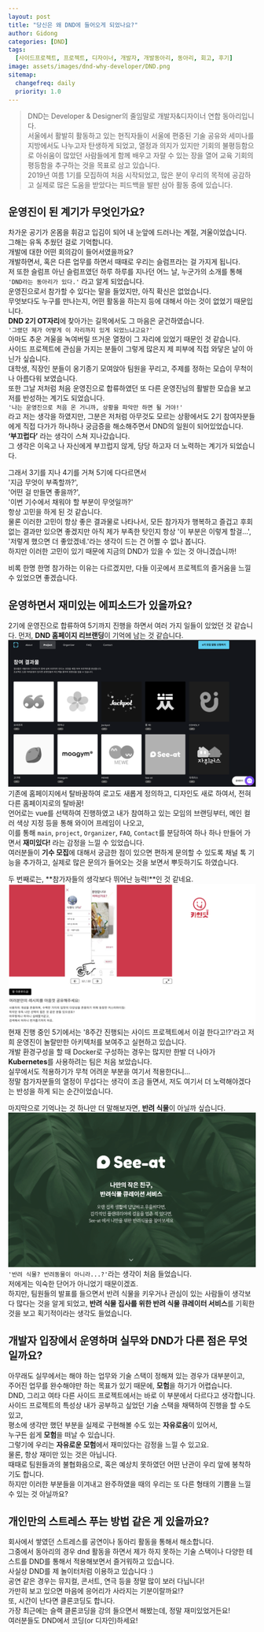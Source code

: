 ```yaml
---
layout: post
title: "당신은 왜 DND에 들어오게 되었나요?"
author: Gidong
categories: [DND]
tags:
  [사이드프로젝트, 프로젝트, 디자이너, 개발자, 개발동아리, 동아리, 회고, 후기]
image: assets/images/dnd-why-developer/DND.png
sitemap:
  changefreq: daily
  priority: 1.0
---
```


> DND는 Developer & Designer의 줄임말로 개발자&디자이너 연합 동아리입니다.  
> 서울에서 활발히 활동하고 있는 현직자들이 서울에 편중된 기술 공유와 세미나를 지방에서도 나누고자 탄생하게 되었고, 열정과 의지가 있지만 기회의 불평등함으로 아쉬움이 많았던 사람들에게 함께 배우고 자랄 수 있는 장을 열어 교육 기회의 평등함을 추구하는 것을 목표로 삼고 있습니다.  
> 2019년 여름 1기를 모집하여 처음 시작되었고, 많은 분이 우리의 목적에 공감하고 실제로 많은 도움을 받았다는 피드백을 발판 삼아 활동 중에 있습니다.

## 운영진이 된 계기가 무엇인가요?

차가운 공기가 온몸을 휘감고 입김이 되어 내 눈앞에 드러나는 계절, 겨울이었습니다.  
그해는 유독 추웠던 걸로 기억합니다.  
개발에 대한 어떤 회의감이 들어서였을까요?  
개발하면서, 혹은 다른 업무를 하면서 때때로 우리는 슬럼프라는 걸 가지게 됩니다.  
저 또한 슬럼프 아닌 슬럼프였던 하루 하루를 지나던 어느 날, 누군가의 소개를 통해 `'DND라는 동아리가 있다.'` 라고 알게 되었습니다.  
운영진으로서 참가할 수 있다는 말을 들었지만, 아직 확신은 없었습니다.  
무엇보다도 누구를 만나는지, 어떤 활동을 하는지 등에 대해서 아는 것이 없었기 때문입니다.  
**DND 2기 OT자리**에 찾아가는 길목에서도 그 마음은 굳건하였습니다.  
`'그랬던 제가 어떻게 이 자리까지 있게 되었느냐고요?'`  
아마도 추운 겨울을 녹여버릴 뜨거운 열정이 그 자리에 있었기 때문인 것 같습니다.  
사이드 프로젝트에 관심을 가지는 분들이 그렇게 많은지 제 피부에 직접 와닿은 날이 아닌가 싶습니다.  
대학생, 직장인 분들이 옹기종기 모여앉아 팀원을 꾸리고, 주제를 정하는 모습이 무척이나 아름다워 보였습니다.  
또한 그날 저처럼 처음 운영진으로 합류하였던 또 다른 운영진님의 활발한 모습을 보고 저를 반성하는 계기도 되었습니다.  
`'나는 운영진으로 처음 온 거니까, 상황을 파악만 하면 될 거야!'`  
라고 저는 생각을 하였지만, 그분은 저처럼 아무것도 모르는 상황에서도 2기 참여자분들에게 직접 다가가 하나하나 궁금증을 해소해주면서 DND의 일원이 되어있었습니다.  
**‘부끄럽다’** 라는 생각이 스쳐 지나갔습니다.  
그 생각은 이윽고 나 자신에게 부끄럽지 않게, 당당 하고자 더 노력하는 계기가 되었습니다.

그래서 3기를 지나 4기를 거쳐 5기에 다다르면서  
'지금 무엇이 부족할까?',  
'어떤 걸 만들면 좋을까?',  
'이번 기수에서 채워야 할 부분이 무엇일까?'  
항상 고민을 하게 된 것 같습니다.  
물론 이러한 고민이 항상 좋은 결과물로 나타나서, 모든 참가자가 행복하고 즐겁고 후회 없는 결과만 있으면 좋겠지만 아직 제가 부족한 탓인지 항상 '이 부분은 이렇게 할걸...', '저렇게 했으면 더 좋았겠네.'라는 생각이 드는 건 어쩔 수 없나 봅니다.  
하지만 이러한 고민이 있기 때문에 지금의 DND가 있을 수 있는 것 아니겠습니까!

비록 한명 한명 참가하는 이유는 다르겠지만, 다들 이곳에서 프로젝트의 즐거움을 느낄 수 있었으면 좋겠습니다.

## 운영하면서 재미있는 에피소드가 있을까요?

2기에 운영진으로 합류하여 5기까지 진행을 하면서 여러 가지 일들이 있었던 것 같습니다.
먼저, **DND 홈페이지 리브랜딩**이 기억에 남는 것 같습니다.
![/assets/images/dnd-why-developer/02.png](/assets/images/dnd-why-developer/02.png)
기존에 홈페이지에서 탈바꿈하여 로고도 새롭게 정의하고, 디자인도 새로 하여서, 전혀 다른 홈페이지로의 탈바꿈!  
언어로는 vue를 선택하여 진행하였고 내가 참여하고 있는 모임의 브랜딩부터, 메인 컬러 색상 지정 등을 통해 와이어 프레임이 나오고,  
이를 통해 `main`, `project`, `Organizer`, `FAQ`, `Contact`를 분담하여 하나 하나 만들어 가면서 **재미있다!** 라는 감정을 느낄 수 있었습니다.  
여러분들이 **기수 모집**에 대해서 궁금한 점이 있으면 편하게 문의할 수 있도록 채널 톡 기능을 추가하고, 실제로 많은 문의가 들어오는 것을 보면서 뿌듯하기도 하였습니다.

두 번째로는, **참가자들의 생각보다 뛰어난 능력!**인 것 같네요.  
![/assets/images/dnd-why-developer/03.png](/assets/images/dnd-why-developer/03.png)
현재 진행 중인 5기에서는 '8주간 진행되는 사이드 프로젝트에서 이걸 한다고!?'라고 저희 운영진이 놀랄만한 아키텍처를 보여주고 실현하고 있습니다.  
개발 환경구성을 할 때 Docker로 구성하는 경우는 많지만 한발 더 나아가 **Kubernetes**를 사용하려는 팀은 처음 보았습니다.  
실무에서도 적용하기가 무척 어려운 부분을 여기서 적용한다니...  
정말 참가자분들의 열정이 무섭다는 생각이 조금 들면서, 저도 여기서 더 노력해야겠다는 반성을 하게 되는 순간이었습니다.

마지막으로 기억나는 것 하나만 더 말해보자면, **반려 식물**이 아닐까 싶습니다.
![/assets/images/dnd-why-developer/01.png](/assets/images/dnd-why-developer/01.png)
`'반려 식물? 반려동물이 아니라...?'`라는 생각이 처음 들었습니다.  
저에게는 익숙한 단어가 아니었기 때문이겠죠.  
하지만, 팀원들의 발표를 들으면서 반려 식물을 키우거나 관심이 있는 사람들이 생각보다 많다는 것을 알게 되었고, **반려 식물 집사를 위한 반려 식물 큐레이터 서비스**를 기획한 것을 보고 획기적이라는 생각도 들었습니다.

## 개발자 입장에서 운영하며 실무와 DND가 다른 점은 무엇일까요?

아무래도 실무에서는 해야 하는 업무와 기술 스택이 정해져 있는 경우가 대부분이고,  
주어진 업무를 완수해야만 하는 목표가 있기 때문에, **모험**을 하기가 어렵습니다.  
DND, 그리고 여타 다른 사이드 프로젝트에서는 바로 이 부분에서 다르다고 생각합니다.  
사이드 프로젝트의 특성상 내가 공부하고 싶었던 기술 스택을 채택하여 진행을 할 수도 있고,  
평소에 생각만 했던 부분을 실제로 구현해볼 수도 있는 **자유로움**이 있어서,  
누구든 쉽게 **모험**을 떠날 수 있습니다.  
그렇기에 우리는 **자유로운 모험**에서 재미있다는 감정을 느낄 수 있고요.  
물론, 항상 재미만 있는 것은 아닙니다.  
때때로 팀원들과의 불협화음으로, 혹은 예상치 못하였던 어떤 난관이 우리 앞에 봉착하기도 합니다.  
하지만 이러한 부분들을 이겨내고 완주하였을 때의 우리는 또 다른 형태의 기쁨을 느낄 수 있는 것 아닐까요?

## 개인만의 스트레스 푸는 방법 같은 게 있을까요?

회사에서 쌓였던 스트레스를 공연이나 동아리 활동을 통해서 해소합니다.  
그중에서 동아리의 경우 dnd 활동을 하면서 제가 하지 못하는 기술 스택이나 다양한 테스트를 DND를 통해서 적용해보면서 즐거워하고 있습니다.  
사실상 DND를 제 놀이터처럼 이용하고 있습니다 :)  
공연 같은 경우는 뮤지컬, 콘서트, 연극 등을 정말 많이 보러 다닙니다!  
가만히 보고 있으면 마음에 응어리가 사라지는 기분이랄까요!?  
또, 시간이 난다면 클론코딩도 합니다.  
가장 최근에는 슬랙 클론코딩을 강의 들으면서 해봤는데, 정말 재미있었거든요!  
여러분들도 DND에서 코딩(or 디자인)하세요!
